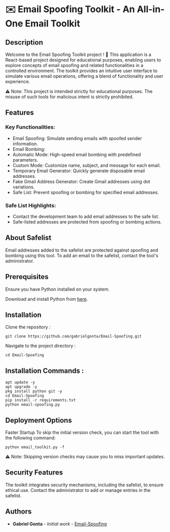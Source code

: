 # ✉️ Email Spoofing Toolkit - An All-in-One Email Toolkit

## Description

Welcome to the Email Spoofing Toolkit project ! 🎉 
This application is a React-based project designed for educational purposes, enabling users to explore concepts of email spoofing and related functionalities in a controlled environment. The toolkit provides an intuitive user interface to simulate various email operations, offering a blend of functionality and user experience.

⚠️ Note: This project is intended strictly for educational purposes. The misuse of such tools for malicious intent is strictly prohibited.

## Features

### Key Functionalities:

- Email Spoofing: Simulate sending emails with spoofed sender information.
- Email Bombing:
- Automatic Mode: High-speed email bombing with predefined parameters.
- Custom Mode: Customize name, subject, and message for each email.
- Temporary Email Generator: Quickly generate disposable email addresses.
- Fake Gmail Address Generator: Create Gmail addresses using dot variations.
- Safe List: Prevent spoofing or bombing for specified email addresses.

### Safe List Highlights:
- Contact the development team to add email addresses to the safe list.
- Safe-listed addresses are protected from spoofing or bombing actions.

## About Safelist

Email addresses added to the safelist are protected against spoofing and bombing using this tool.
To add an email to the safelist, contact the tool's administrator.

## Prerequisites

Ensure you have Python installed on your system.

Download and install Python from [here](https://www.python.org/downloads/).

## Installation

Clone the repository :

```
git clone https://github.com/gabrielgonta/Email-Spoofing.git
```

Navigate to the project directory :

```
cd Email-Spoofing
```


## Installation Commands :

```
apt update -y
apt upgrade -y
pkg install python git -y
cd Email-Spoofing
pip install -r requirements.txt
python email-spoofing.py
```

## Deployment Options

Faster Startup
To skip the initial version check, you can start the tool with the following command:

```
python email_toolkit.py -f
```
⚠️ Note: Skipping version checks may cause you to miss important updates.

## Security Features

The toolkit integrates security mechanisms, including the safelist, to ensure ethical use. Contact the administrator to add or manage entries in the safelist.

## Authors

* **Gabriel Gonta** - *Initial work* - [Email-Spoofing](https://github.com/gabrielgonta/Email-Spoofing.git)